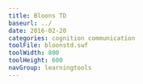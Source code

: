 ```yaml
---
title: Bloons TD
baseurl: ../
date: 2016-02-20
categories: cognition communication
toolFile: bloonstd.swf
toolWidth: 800
toolHeight: 600
navGroup: learningtools
---
```

